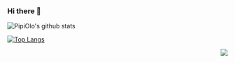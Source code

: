 ### Hi there 👋

![PipiOlo's github stats](https://github-readme-stats.vercel.app/api?username=Pipi-Olo&show_icons=true&theme=merko)

[![Top Langs](https://github-readme-stats.vercel.app/api/top-langs/?username=Pipi-Olo)](https://github.com/Pipi-Olo/github-readme-stats)

<img align="right" src="https://github-readme-stats.vercel.app/api/top-langs/?username=Pipi-Olo&theme=dracula&exclude_repo=Computer-Science-Engineering&layout=compact&langs_count=10"/>
